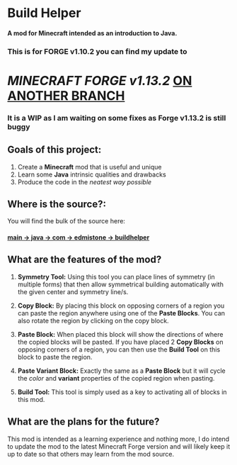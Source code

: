 # Build Helper
#### A mod for Minecraft intended as an introduction to Java.

### This is for FORGE v1.10.2 you can find my update to
# **_MINECRAFT FORGE v1.13.2_** [ON ANOTHER BRANCH](https://github.com/aaronedmistone/build-helper/tree/forge-1.13.x)
### It is a WIP as I am waiting on some fixes as Forge v1.13.2 is still buggy

## Goals of this project:
1. Create a **Minecraft** mod that is useful and unique
2. Learn some **Java** intrinsic qualities and drawbacks
3. Produce the code in the *neatest way possible*

## Where is the source?:
You will find the bulk of the source here:

#### [**main → java → com → edmistone → buildhelper**](https://github.com/aaronedmistone/build-helper/tree/master/main/java/com/edmistone/buildhelper)

## What are the features of the mod?
1. **Symmetry Tool:** Using this tool you can place lines of symmetry (in multiple forms) that then allow symmetrical building automatically with the given center and symmetry line/s.

2. **Copy Block:** By placing this block on opposing corners of a region you can paste the region anywhere using one of the **Paste Blocks**. You can also rotate the region by clicking on the copy block.

3. **Paste Block:** When placed this block will show the directions of where the copied blocks will be pasted. If you have placed 2 **Copy Blocks** on opposing corners of a region, you can then use the **Build Tool** on this block to paste the region.

4. **Paste Variant Block:** Exactly the same as a **Paste Block** but it will cycle the *color* and **variant** properties of the copied region when pasting.

5. **Build Tool:** This tool is simply used as a key to activating all of blocks in this mod.


## What are the plans for the future?
This mod is intended as a learning experience and nothing more, I do intend to update the mod to the latest Minecraft Forge version and will likely keep it up to date so that others may learn from the mod source.
